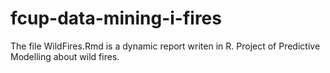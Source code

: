 # fcup-data-mining-i-fires


The file WildFires.Rmd is a dynamic report writen in R. Project of Predictive Modelling about wild fires.
